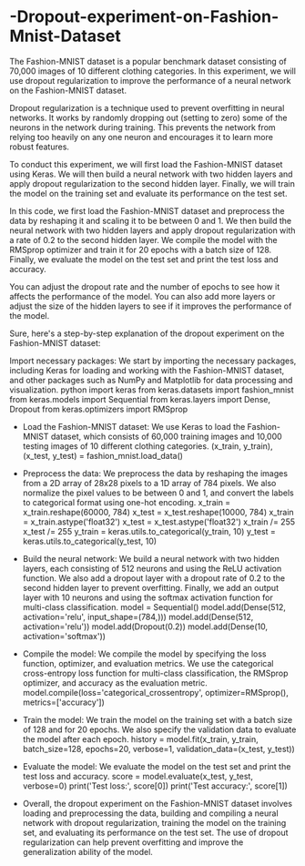 # -Dropout-experiment-on-Fashion-Mnist-Dataset

The Fashion-MNIST dataset is a popular benchmark dataset consisting of 70,000 images of 10 different clothing categories. In this experiment, we will use dropout regularization to improve the performance of a neural network on the Fashion-MNIST dataset.

Dropout regularization is a technique used to prevent overfitting in neural networks. It works by randomly dropping out (setting to zero) some of the neurons in the network during training. This prevents the network from relying too heavily on any one neuron and encourages it to learn more robust features.

To conduct this experiment, we will first load the Fashion-MNIST dataset using Keras. We will then build a neural network with two hidden layers and apply dropout regularization to the second hidden layer. Finally, we will train the model on the training set and evaluate its performance on the test set.


In this code, we first load the Fashion-MNIST dataset and preprocess the data by reshaping it and scaling it to be between 0 and 1. We then build the neural network with two hidden layers and apply dropout regularization with a rate of 0.2 to the second hidden layer. We compile the model with the RMSprop optimizer and train it for 20 epochs with a batch size of 128. Finally, we evaluate the model on the test set and print the test loss and accuracy.

You can adjust the dropout rate and the number of epochs to see how it affects the performance of the model. You can also add more layers or adjust the size of the hidden layers to see if it improves the performance of the model.



Sure, here's a step-by-step explanation of the dropout experiment on the Fashion-MNIST dataset:

Import necessary packages: We start by importing the necessary packages, including Keras for loading and working with the Fashion-MNIST dataset, and other packages such as NumPy and Matplotlib for data processing and visualization.
python
import keras
from keras.datasets import fashion_mnist
from keras.models import Sequential
from keras.layers import Dense, Dropout
from keras.optimizers import RMSprop

- Load the Fashion-MNIST dataset: We use Keras to load the Fashion-MNIST dataset, which consists of 60,000 training images and 10,000 testing images of 10 different clothing categories.
(x_train, y_train), (x_test, y_test) = fashion_mnist.load_data()

- Preprocess the data: We preprocess the data by reshaping the images from a 2D array of 28x28 pixels to a 1D array of 784 pixels. We also normalize the pixel values to be between 0 and 1, and convert the labels to categorical format using one-hot encoding.
x_train = x_train.reshape(60000, 784)
x_test = x_test.reshape(10000, 784)
x_train = x_train.astype('float32')
x_test = x_test.astype('float32')
x_train /= 255
x_test /= 255
y_train = keras.utils.to_categorical(y_train, 10)
y_test = keras.utils.to_categorical(y_test, 10)

- Build the neural network: We build a neural network with two hidden layers, each consisting of 512 neurons and using the ReLU activation function. We also add a dropout layer with a dropout rate of 0.2 to the second hidden layer to prevent overfitting. Finally, we add an output layer with 10 neurons and using the softmax activation function for multi-class classification.
model = Sequential()
model.add(Dense(512, activation='relu', input_shape=(784,)))
model.add(Dense(512, activation='relu'))
model.add(Dropout(0.2))
model.add(Dense(10, activation='softmax'))

- Compile the model: We compile the model by specifying the loss function, optimizer, and evaluation metrics. We use the categorical cross-entropy loss function for multi-class classification, the RMSprop optimizer, and accuracy as the evaluation metric.
model.compile(loss='categorical_crossentropy',
              optimizer=RMSprop(),
              metrics=['accuracy'])

- Train the model: We train the model on the training set with a batch size of 128 and for 20 epochs. We also specify the validation data to evaluate the model after each epoch.
history = model.fit(x_train, y_train,
                    batch_size=128,
                    epochs=20,
                    verbose=1,
                    validation_data=(x_test, y_test))
                    
- Evaluate the model: We evaluate the model on the test set and print the test loss and accuracy.
score = model.evaluate(x_test, y_test, verbose=0)
print('Test loss:', score[0])
print('Test accuracy:', score[1])

- Overall, the dropout experiment on the Fashion-MNIST dataset involves loading and preprocessing the data, building and compiling a neural network with dropout regularization, training the model on the training set, and evaluating its performance on the test set. The use of dropout regularization can help prevent overfitting and improve the generalization ability of the model.



